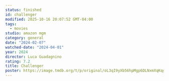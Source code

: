 ```yaml
---
status: finished
id: challenger
modified: 2025-10-16 20:07:52 GMT-04:00
tags:
  - movies
studio: amazon mgm
category: general
date: "2024-02-07"
watched-date: "2024-04-01"
year: 2024
director: Luca Guadagnino
rating: 7.2
title: Challenger
poster: https://image.tmdb.org/t/p/original/oL3qI9yXb56hpMgp6DLNxmXqKqg.jpg
---
```

